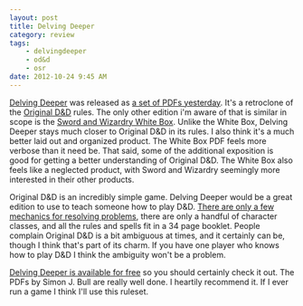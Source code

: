```yaml
---
layout: post
title: Delving Deeper
category: review
tags:
    - delvingdeeper
    - od&d
    - osr
date: 2012-10-24 9:45 AM
---
```


[Delving Deeper][1] was released as [a set of PDFs yesterday][2]. It's a retroclone of the [Original D&D][3] rules. The only other edition i'm aware of that is similar in scope is the [Sword and Wizardry White Box][4]. Unlike the White Box, Delving Deeper stays much closer to Original D&D in its rules. I also think it's a much better laid out and organized product. The White Box PDF feels more verbose than it need be. That said, some of the additional exposition is good for getting a better understanding of Original D&D. The White Box also feels like a neglected product, with Sword and Wizardry seemingly more interested in their other products.

Original D&D is an incredibly simple game. Delving Deeper would be a great edition to use to teach someone how to play D&D. [There are only a few mechanics for resolving problems][5], there are only a handful of character classes, and all the rules and spells fit in a 34 page booklet. People complain Original D&D is a bit ambiguous at times, and it certainly can be, though I think that's part of its charm. If you have one player who knows how to play D&D I think the ambiguity won't be a problem.

[Delving Deeper is available for free][6] so you should certainly check it out. The PDFs by Simon J. Bull are really well done. I heartily recommend it. If I ever run a game I think I'll use this ruleset.

[1]: http://www.immersiveink.com/delving-deeper/the-delving-deeper-rpg/
[2]: http://odd74.proboards.com/index.cgi?board=delvingdeeper&action=display&thread=7974
[3]: http://www.acaeum.com/ddindexes/setpages/original.html
[4]: http://www.swordsandwizardry.com/whitebox.htm
[5]: http://untimately.blogspot.ca/2012/07/od-engine.html
[6]: http://www.rpgnow.com/product/107184/Delving-Deeper-Reference-Rules-%5BBUNDLE%5D?manufacturers_id=4757